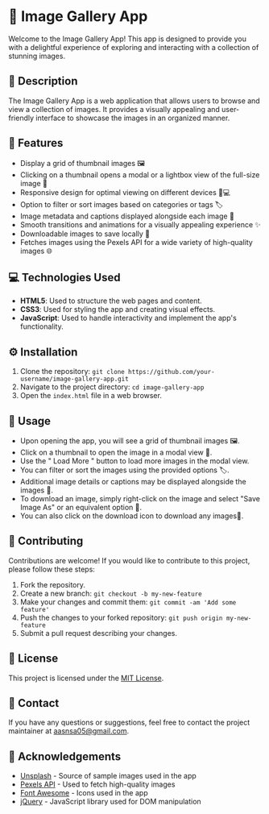 # 🌄 Image Gallery App

Welcome to the Image Gallery App! This app is designed to provide you with a delightful experience of exploring and interacting with a collection of stunning images.

## 📸 Description

The Image Gallery App is a web application that allows users to browse and view a collection of images. It provides a visually appealing and user-friendly interface to showcase the images in an organized manner.

## 🎨 Features

- Display a grid of thumbnail images 🖼️
- Clicking on a thumbnail opens a modal or a lightbox view of the full-size image 🌅
- Responsive design for optimal viewing on different devices 📱💻
- Option to filter or sort images based on categories or tags 🏷️
- Image metadata and captions displayed alongside each image 📝
- Smooth transitions and animations for a visually appealing experience ✨
- Downloadable images to save locally 💾
- Fetches images using the Pexels API for a wide variety of high-quality images 🌐

## 💻 Technologies Used

- **HTML5**: Used to structure the web pages and content.
- **CSS3**: Used for styling the app and creating visual effects.
- **JavaScript**: Used to handle interactivity and implement the app's functionality.

## ⚙️ Installation

1. Clone the repository: `git clone https://github.com/your-username/image-gallery-app.git`
2. Navigate to the project directory: `cd image-gallery-app`
3. Open the `index.html` file in a web browser.

## 🚀 Usage

- Upon opening the app, you will see a grid of thumbnail images 🖼️.
- Click on a thumbnail to open the image in a modal view 🌅.
- Use the " Load More " button to load more images in the modal view.
- You can filter or sort the images using the provided options 🏷️.
- Additional image details or captions may be displayed alongside the images 📝.
- To download an image, simply right-click on the image and select "Save Image As" or an equivalent option 💾.
- You can also click on the download icon to download any images💾.

## 🤝 Contributing

Contributions are welcome! If you would like to contribute to this project, please follow these steps:

1. Fork the repository.
2. Create a new branch: `git checkout -b my-new-feature`
3. Make your changes and commit them: `git commit -am 'Add some feature'`
4. Push the changes to your forked repository: `git push origin my-new-feature`
5. Submit a pull request describing your changes.

## 📜 License

This project is licensed under the [MIT License](LICENSE).

## 📧 Contact

If you have any questions or suggestions, feel free to contact the project maintainer at [aasnsa05@gmail.com](mailto:aasnsa05@gmail.com).

## 🙏 Acknowledgements

- [Unsplash](https://unsplash.com) - Source of sample images used in the app
- [Pexels API](https://www.pexels.com/api/) - Used to fetch high-quality images
- [Font Awesome](https://fontawesome.com) - Icons used in the app
- [jQuery](https://jquery.com) - JavaScript library used for DOM manipulation
